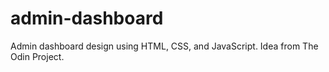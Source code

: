 # admin-dashboard
Admin dashboard design using HTML, CSS, and JavaScript. Idea from The Odin Project.
